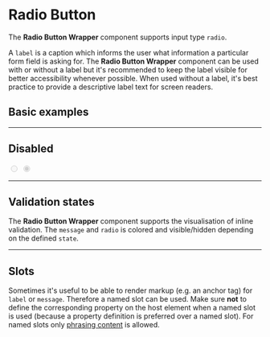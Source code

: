 # Radio Button

The **Radio Button Wrapper** component supports input type `radio`.

A `label` is a caption which informs the user what information a particular form field is asking for. The **Radio Button Wrapper** component can be used with or without a label but it's recommended to keep the label visible for better accessibility whenever possible. When used without a label, it's best practice to provide a descriptive label text for screen readers.  

## Basic examples

<Playground :childElementLayout="{spacing: 'block'}">
  <template #configurator>
    <select v-model="label">
      <option selected value="show">With label</option>
      <option value="hide">Without label</option>
      <option value="responsive">Responsive</option>
    </select>
  </template>
  <template>
    <p-radio-button-wrapper label="Some label" :hide-label="label === 'hide' ? 'true' : label === 'responsive' ? '{ base: true, l: false }' : 'false'">
      <input type="radio" name="some-name-1" />
    </p-radio-button-wrapper>
    <p-radio-button-wrapper label="Some label" :hide-label="label === 'hide' ? 'true' : label === 'responsive' ? '{ base: true, l: false }' : 'false'">
      <input type="radio" name="some-name-1" />
    </p-radio-button-wrapper>
  </template>
</Playground>

---

## Disabled

<Playground :childElementLayout="{spacing: 'block'}">    
  <p-radio-button-wrapper label="Some label">
    <input type="radio" name="some-name-4" disabled="disabled"/>
  </p-radio-button-wrapper>
  <p-radio-button-wrapper label="Some label">
    <input type="radio" name="some-name-4" checked="checked" disabled="disabled"/>
  </p-radio-button-wrapper>
</Playground>

---

## Validation states

The **Radio Button Wrapper** component supports the visualisation of inline validation. The `message` and `radio` is colored and visible/hidden depending on the defined `state`.

<Playground :childElementLayout="{spacing: 'block'}">
  <template #configurator>
    <select v-model="state">
      <option disabled>Select a validation state</option>
      <option value="error">Error</option>
      <option value="success">Success</option>
      <option value="none">None</option>
    </select>
  </template>
  <template>
    <p-radio-button-wrapper label="Some label" :state="state">
      <input type="radio" name="some-name-5" />
    </p-radio-button-wrapper>
    <p-radio-button-wrapper label="Some label" :state="state" :message="state !== 'none' ? `Some ${state} validation message.` : ''">
      <input type="radio" :aria-invalid="state === 'error'" name="some-name-5" />
    </p-radio-button-wrapper>
  </template>
</Playground>

---

## Slots

Sometimes it's useful to be able to render markup (e.g. an anchor tag) for `label` or `message`. Therefore a named slot can be used. Make sure **not** to define the corresponding property on the host element when a named slot is used (because a property definition is preferred over a named slot).
For named slots only [phrasing content](https://developer.mozilla.org/en-US/docs/Web/Guide/HTML/Content_categories#Phrasing_content) is allowed.

<Playground :childElementLayout="{spacing: 'block'}">
  <template>
    <p-radio-button-wrapper state="error">
      <span slot="label">Some label with a <a href="https://designsystem.porsche.com">link</a>.</span>
      <input type="radio" aria-invalid="true" name="some-name-6" />
    </p-radio-button-wrapper>
    <p-radio-button-wrapper state="error">
      <span slot="label">Some label with a <a href="https://designsystem.porsche.com">link</a>.</span>
      <input type="radio" aria-invalid="true" name="some-name-6" />
      <span slot="message">Some error message with a <a href="https://designsystem.porsche.com">link</a>.</span>
    </p-radio-button-wrapper>
  </template>
</Playground>

<script lang="ts">
  import { Component, Vue } from 'vue-property-decorator';
  
  @Component
  export default class PlaygroundRadioButtonWrapper extends Vue {
    public state: string = 'error';
    public label: string = 'show';
  }
</script>
